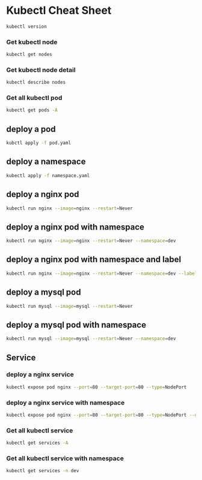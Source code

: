 # Kubectl Cheat Sheet

```bash
kubectl version
```

### Get kubectl node

```bash
kubectl get nodes
```

### Get kubectl node detail

```bash
kubectl describe nodes
```

### Get all kubectl pod

```bash
kubectl get pods -A
```

## deploy a pod

```bash
kubctl apply -f pod.yaml
```

## deploy a namespace

```bash
kubectl apply -f namespace.yaml
```

## deploy a nginx pod

```bash
kubectl run nginx --image=nginx --restart=Never
```

## deploy a nginx pod with namespace

```bash
kubectl run nginx --image=nginx --restart=Never --namespace=dev
```

## deploy a nginx pod with namespace and label

```bash
kubectl run nginx --image=nginx --restart=Never --namespace=dev --labels="app=nginx"
```

## deploy a mysql pod

```bash
kubectl run mysql --image=mysql --restart=Never
```

## deploy a mysql pod with namespace

```bash
kubectl run mysql --image=mysql --restart=Never --namespace=dev
```

## Service

### deploy a nginx service

```bash
kubectl expose pod nginx --port=80 --target-port=80 --type=NodePort
```

### deploy a nginx service with namespace

```bash
kubectl expose pod nginx --port=80 --target-port=80 --type=NodePort --namespace=dev
```

### Get all kubectl service

```bash
kubectl get services -A
```

### Get all kubectl service with namespace

```bash
kubectl get services -n dev
```
